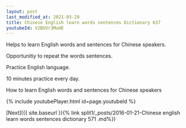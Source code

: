 ```yaml
---
layout: post
last_modified_at: 2021-03-29
title: Chinese English learn words sentences Dictionary 637 
youtubeId: V2BUVr3MuHE
---
```

 
 
Helps to learn English words and sentences for Chinese speakers.

Opportunitiy to repeat the words sentences. 

Practice English language. 
 
10 minutes practice every day. 
 
How to learn English words and sentences for Chinese speakers 
 
{% include youtubePlayer.html id=page.youtubeId %}
 
 
[Next]({{ site.baseurl }}{% link  split1/_posts/2016-01-21-Chinese english learn words sentences dictionary 571 .md%})
 
